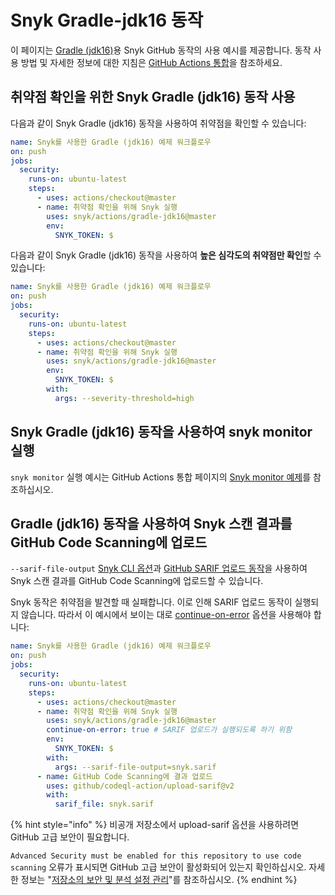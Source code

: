 # Snyk Gradle-jdk16 동작

이 페이지는 [Gradle (jdk16)](https://github.com/snyk/actions/tree/master/gradle-jdk16)용 Snyk GitHub 동작의 사용 예시를 제공합니다. 동작 사용 방법 및 자세한 정보에 대한 지침은 [GitHub Actions 통합](https://docs.snyk.io/integrations/ci-cd-integrations/github-actions-integration)을 참조하세요.

## 취약점 확인을 위한 Snyk Gradle (jdk16) 동작 사용

다음과 같이 Snyk Gradle (jdk16) 동작을 사용하여 취약점을 확인할 수 있습니다:

```yaml
name: Snyk를 사용한 Gradle (jdk16) 예제 워크플로우
on: push
jobs:
  security:
    runs-on: ubuntu-latest
    steps:
      - uses: actions/checkout@master
      - name: 취약점 확인을 위해 Snyk 실행
        uses: snyk/actions/gradle-jdk16@master
        env:
          SNYK_TOKEN: $
```

다음과 같이 Snyk Gradle (jdk16) 동작을 사용하여 **높은 심각도의 취약점만 확인**할 수 있습니다:

```yaml
name: Snyk를 사용한 Gradle (jdk16) 예제 워크플로우
on: push
jobs:
  security:
    runs-on: ubuntu-latest
    steps:
      - uses: actions/checkout@master
      - name: 취약점 확인을 위해 Snyk 실행
        uses: snyk/actions/gradle-jdk16@master
        env:
          SNYK_TOKEN: $
        with:
          args: --severity-threshold=high
```

## Snyk Gradle (jdk16) 동작을 사용하여 snyk monitor 실행

`snyk monitor` 실행 예시는 GitHub Actions 통합 페이지의 [Snyk monitor 예제](https://docs.snyk.io/integrations/ci-cd-integrations/github-actions-integration#snyk-monitor-example)를 참조하십시오.

## Gradle (jdk16) 동작을 사용하여 Snyk 스캔 결과를 GitHub Code Scanning에 업로드

`--sarif-file-output` [Snyk CLI 옵션](https://docs.snyk.io/snyk-cli/cli-reference)과 [GitHub SARIF 업로드 동작](https://docs.github.com/en/code-security/secure-coding/uploading-a-sarif-file-to-github)을 사용하여 Snyk 스캔 결과를 GitHub Code Scanning에 업로드할 수 있습니다.

Snyk 동작은 취약점을 발견할 때 실패합니다. 이로 인해 SARIF 업로드 동작이 실행되지 않습니다. 따라서 이 예시에서 보이는 대로 [continue-on-error](https://docs.github.com/en/actions/reference/workflow-syntax-for-github-actions#jobsjob\_idstepscontinue-on-error) 옵션을 사용해야 합니다:

```yaml
name: Snyk를 사용한 Gradle (jdk16) 예제 워크플로우
on: push
jobs:
  security:
    runs-on: ubuntu-latest
    steps:
      - uses: actions/checkout@master
      - name: 취약점 확인을 위해 Snyk 실행
        uses: snyk/actions/gradle-jdk16@master
        continue-on-error: true # SARIF 업로드가 실행되도록 하기 위함
        env:
          SNYK_TOKEN: $
        with:
          args: --sarif-file-output=snyk.sarif
      - name: GitHub Code Scanning에 결과 업로드
        uses: github/codeql-action/upload-sarif@v2
        with:
          sarif_file: snyk.sarif
```

{% hint style="info" %}
비공개 저장소에서 upload-sarif 옵션을 사용하려면 GitHub 고급 보안이 필요합니다. &#x20;

`Advanced Security must be enabled for this repository to use code scanning` 오류가 표시되면 GitHub 고급 보안이 활성화되어 있는지 확인하십시오. 자세한 정보는 "[저장소의 보안 및 분석 설정 관리](https://docs.github.com/en/repositories/managing-your-repositorys-settings-and-features/enabling-features-for-your-repository/managing-security-and-analysis-settings-for-your-repository)"를 참조하십시오.
{% endhint %}